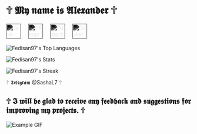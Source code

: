 #  🕆 𝕸𝖞 𝖓𝖆𝖒𝖊 𝖎𝖘 𝕬𝖑𝖊𝖝𝖆𝖓𝖉𝖊𝖗 🕆

  <div align="left">
<img src="https://cdn.jsdelivr.net/gh/devicons/devicon/icons/java/java-original.svg" height="40" alt="Java logo" title="Java" style="filter: grayscale(100%) invert(1);" />
    <img width="12" />
<img src="https://cdn.jsdelivr.net/gh/devicons/devicon/icons/csharp/csharp-original.svg" height="40" alt="C# logo" title="C#" style="filter: grayscale(100%) invert(1);"  />
    <img width="12" />
<img src="https://cdn.jsdelivr.net/gh/devicons/devicon/icons/postgresql/postgresql-original.svg" height="40" alt="PostgreSQL logo" title="PostgreSQL" style="filter: grayscale(100%) invert(1);"  />
    <img width="12" />
<img src="https://cdn.jsdelivr.net/gh/devicons/devicon/icons/docker/docker-original.svg" height="40" alt="Docker logo" title="Docker" style="filter: grayscale(100%) invert(1);" />
   </div>

![Fedisan97's Top Languages](https://github-readme-stats.vercel.app/api/top-langs/?username=Fedisan97&theme=graywhite&show_icons=true&hide_border=true&layout=compact)

![Fedisan97's Stats](https://github-readme-stats.vercel.app/api?username=Fedisan97&theme=graywhite&show_icons=true&hide_border=true&count_private=true)

![Fedisan97's Streak](https://github-readme-streak-stats.herokuapp.com/?user=Fedisan97&theme=graywhite&hide_border=true)


🕆 𝕿𝖊𝖑𝖊𝖌𝖗𝖆𝖒
  @SashaL7 🕆

## 🕆 𝕴 𝖜𝖎𝖑𝖑 𝖇𝖊 𝖌𝖑𝖆𝖉 𝖙𝖔 𝖗𝖊𝖈𝖊𝖎𝖛𝖊 𝖆𝖓𝖞 𝖋𝖊𝖊𝖉𝖇𝖆𝖈𝖐 𝖆𝖓𝖉 𝖘𝖚𝖌𝖌𝖊𝖘𝖙𝖎𝖔𝖓𝖘 𝖋𝖔𝖗 𝖎𝖒𝖕𝖗𝖔𝖛𝖎𝖓𝖌 𝖒𝖞 𝖕𝖗𝖔𝖏𝖊𝖈𝖙𝖘. 🕆
>
 ![Example GIF](https://i.pinimg.com/originals/f7/64/10/f76410086df1c7b9244bfb19b83a4d91.gif)

